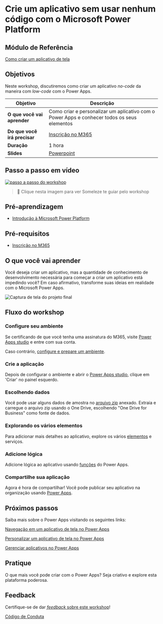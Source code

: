 # Crie um aplicativo sem usar nenhum código com o Microsoft Power Platform

## Módulo de Referência

[Como criar um aplicativo de tela](https://docs.microsoft.com/pt-br/learn/modules/build-app-solution/?WT.mc_id=academic-56577-hmitra)

## Objetivos

Neste workshop, discutiremos como criar um aplicativo *no-code* da maneira com *low-code* com o Power Apps.

| **Objetivo**                 | Descrição                                                                                                     |
|------------------------------|---------------------------------------------------------------------------------------------------------------|
| **O que você vai aprender**  | Como criar e personalizar um aplicativo com o Power Apps e conhecer todos os seus elementos                   |
| **Do que você irá precisar** | [Inscrição no M365](https://developer.microsoft.com/microsoft-365/dev-program?WT.mc_id=academic-56577-hmitra) |
| **Duração**                  | 1 hora                                                                                                        |
| **Slides**                   | [Powerpoint](../../slides.pptx)                                                                               |

## Passo a passo em vídeo

[![passo a passo do workshop](../../images/promo.png)](https://youtu.be/NLXtRjXgMBo "workshop walk-through")
> 🎥 Clique nesta imagem para ver Someleze te guiar pelo workshop

## Pré-aprendizagem

- [Introdução à Microsoft Power Platform](https://docs.microsoft.com/pt-br/learn/modules/introduction-power-platform/?WT.mc_id=academic-56577-hmitra)


## Pré-requisitos

- [Inscrição no M365](https://developer.microsoft.com/pt-br/microsoft-365/dev-program?WT.mc_id=academic-56577-hmitra) 

## O que você vai aprender

Você deseja criar um aplicativo, mas a quantidade de conhecimento de desenvolvimento necessária para começar a criar um aplicativo está impedindo você? Em caso afirmativo, transforme suas ideias em realidade com o Microsoft Power Apps.

![Captura de tela do projeto final](../../images/project.png)

## Fluxo do workshop

### Configure seu ambiente

Se certificando de que você tenha uma assinatura do M365, visite [Power Apps studio](https://make.powerapps.com?WT.mc_id=academic-56577-hmitra) e entre com sua conta. 

Caso contrário, [configure e prepare um ambiente](https://docs.microsoft.com/pt-br/power-platform/admin/create-environment?WT.mc_id=academic-56577-hmitra).

### Crie a aplicação

Depois de configurar o ambiente e abrir o [Power Apps studio](https://make.powerapps.com?WT.mc_id=academic-56577-hmitra), clique em 'Criar' no painel esquerdo.

### Escolhendo dados

Você pode usar alguns dados de amostra no [arquivo zip](../../data/Contoso-Site-Tracking.zip) anexado. Extraia e carregue o arquivo zip usando o One Drive, escolhendo "One Drive for Business" como fonte de dados.

### Explorando os vários elementos

Para adicionar mais detalhes ao aplicativo, explore os vários [elementos](https://docs.microsoft.com/pt-br/learn/modules/build-app-solution/2-learn-basic-elements?WT.mc_id=academic-56577-hmitra) e serviços.

### Adicione lógica

Adicione lógica ao aplicativo usando [funções](https://docs.microsoft.com/pt-br/learn/modules/build-app-solution/4-get-started-functions-power-apps?WT.mc_id=academic-56577-hmitra) do Power Apps.

### Compartilhe sua aplicação


Agora é hora de compartilhar! Você pode publicar seu aplicativo na organização usando [Power Apps](https://docs.microsoft.com/pt-br/learn/modules/build-app-solution/5-share-app?WT.mc_id=academic-56577-hmitra).

## Próximos passos

Saiba mais sobre o Power Apps visitando os seguintes links:

[Navegação em um aplicativo de tela no Power Apps](https://docs.microsoft.com/pt-br/learn/modules/navigation-canvas-app/?WT.mc_id=academic-56577-hmitra)

[Personalizar um aplicativo de tela no Power Apps](https://docs.microsoft.com/pt-br/learn/modules/customize-apps-in-powerapps/?WT.mc_id=academic-56577-hmitra)

[Gerenciar aplicativos no Power Apps](https://docs.microsoft.com/pt-br/learn/modules/manage-apps-in-powerapps/?WT.mc_id=academic-56577-hmitra)

## Pratique

O que mais você pode criar com o Power Apps? Seja criativo e explore esta plataforma poderosa.

## Feedback

Certifique-se de dar [*feedback* sobre este workshop](https://forms.office.com/r/MdhJWMZthR)!

[Código de Conduta](../../../../CODE_OF_CONDUCT.md)
